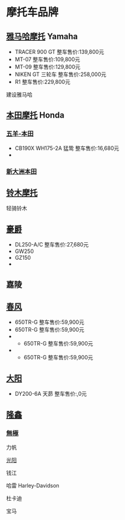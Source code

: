 # 摩托车品牌



## [雅马哈摩托](https://www.yamaha-motor.com.cn/mc/) Yamaha

* TRACER 900 GT 整车售价:139,800元
* MT-07 整车售价:109,800元
* MT-09 整车售价:129,800元
* NIKEN GT 三轮车 整车售价:258,000元
* R1 整车售价:229,800元

建设雅马哈

## [本田摩托](https://www.honda.com.cn/honda/motor.html) Honda

### [五羊-本田](http://www.wuyang-honda.com/)

* CB190X WH175-2A 猛鸷 整车售价:16,680元
* 

### [新大洲本田](https://www.honda-sundiro.com/)



## [铃木摩托](https://www.suzuki-china.com/motor.html)

轻骑铃木



## [豪爵](https://www.haojue.com/)

* DL250-A/C 整车售价:27,680元
* GW250
* GZ150
* 

## 嘉陵



## [春风](https://www.cfmoto.com/)

* 650TR-G 整车售价:59,900元
* 650TR-G 整车售价:59,900元
* * 650TR-G 整车售价:59,900元
* * 650TR-G 整车售价:59,900元


## [大阳](http://www.dayangmotorcycle.com/)

* DY200-6A 天昴 整车售价:,0元


## [隆鑫](https://loncinindustries.com)

### [無極]()



力帆

[光阳](http://www.kymco.com.cn/gymt/index)

钱江



哈雷 Harley-Davidson

杜卡迪

宝马

